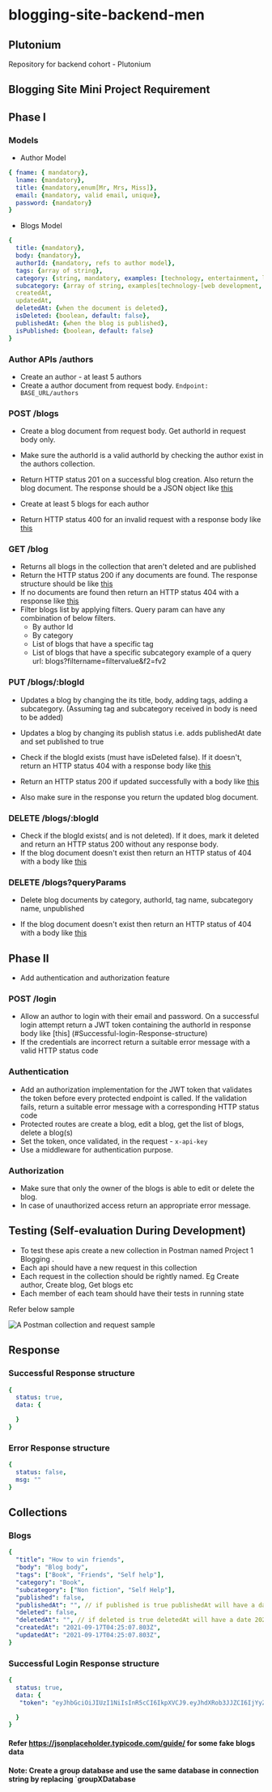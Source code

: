 # blogging-site-backend-men

## Plutonium

Repository for backend cohort - Plutonium

## Blogging Site Mini Project Requirement

## Phase I

### Models

- Author Model

```yml
{ fname: { mandatory},
  lname: {mandatory},
  title: {mandatory,enum[Mr, Mrs, Miss]}, 
  email: {mandatory, valid email, unique},
  password: {mandatory}
}
```

- Blogs Model

```yml
{
  title: {mandatory},
  body: {mandatory}, 
  authorId: {mandatory, refs to author model},
  tags: {array of string}, 
  category: {string, mandatory, examples: [technology, entertainment, life style, food, fashion]},
  subcategory: {array of string, examples[technology-[web development, mobile development, AI, ML etc]] }, 
  createdAt,
  updatedAt,
  deletedAt: {when the document is deleted},
  isDeleted: {boolean, default: false}, 
  publishedAt: {when the blog is published}, 
  isPublished: {boolean, default: false}
}
```

### Author APIs /authors

- Create an author - at least 5 authors
- Create a author document from request body.
  `Endpoint: BASE_URL/authors`

### POST /blogs

- Create a blog document from request body. Get authorId in request body only.
- Make sure the authorId is a valid authorId by checking the author exist in the authors collection.
- Return HTTP status 201 on a successful blog creation. Also return the blog document. The response should be a JSON object like [this](#successful-response-structure)
- Create at least 5 blogs for each author

- Return HTTP status 400 for an invalid request with a response body like [this](#error-response-structure)

### GET /blog

- Returns all blogs in the collection that aren't deleted and are published
- Return the HTTP status 200 if any documents are found. The response structure should be like [this](#successful-response-structure)
- If no documents are found then return an HTTP status 404 with a response like [this](#error-response-structure)
- Filter blogs list by applying filters. Query param can have any combination of below filters.
  - By author Id
  - By category
  - List of blogs that have a specific tag
  - List of blogs that have a specific subcategory
example of a query url: blogs?filtername=filtervalue&f2=fv2

### PUT /blogs/:blogId

- Updates a blog by changing the its
  title,
  body,
  adding tags,
  adding a subcategory.
  (Assuming tag and subcategory received in body is need to be added)

- Updates a blog by changing its publish status i.e. adds publishedAt date and set published to true
- Check if the blogId exists (must have isDeleted false). If it doesn't, return an HTTP status 404 with a response body like [this](#error-response-structure)
- Return an HTTP status 200 if updated successfully with a body like [this](#successful-response-structure)
- Also make sure in the response you return the updated blog document.

### DELETE /blogs/:blogId

- Check if the blogId exists( and is not deleted). If it does, mark it deleted and return an HTTP status 200 without any response body.
- If the blog document doesn't exist then return an HTTP status of 404 with a body like [this](#error-response-structure)

### DELETE /blogs?queryParams

- Delete blog documents by
  category,
  authorId,
  tag name,
  subcategory name,
  unpublished

- If the blog document doesn't exist then return an HTTP status of 404 with a body like [this](#error-response-structure)

## Phase II

- Add authentication and authorization feature

### POST /login

- Allow an author to login with their email and password. On a successful login attempt return a JWT token containing the authorId in response body like [this] (#Successful-login-Response-structure)
- If the credentials are incorrect return a suitable error message with a valid HTTP status code

### Authentication

- Add an authorization implementation for the JWT token that validates the token before every protected endpoint is called. If the validation fails, return a suitable error message with a corresponding HTTP status code
- Protected routes are create a blog, edit a blog, get the list of blogs, delete a blog(s)
- Set the token, once validated, in the request - `x-api-key`
- Use a middleware for authentication purpose.

### Authorization

- Make sure that only the owner of the blogs is able to edit or delete the blog.
- In case of unauthorized access return an appropriate error message.

## Testing (Self-evaluation During Development)

- To test these apis create a new collection in Postman named Project 1 Blogging .
- Each api should have a new request in this collection
- Each request in the collection should be rightly named. Eg Create author, Create blog, Get blogs etc
- Each member of each team should have their tests in running state

Refer below sample

 ![A Postman collection and request sample](assets/Postman-collection-sample.png)

## Response

### Successful Response structure

```yaml
{
  status: true,
  data: {

  }
}
```

### Error Response structure

```yaml
{
  status: false,
  msg: ""
}
```

## Collections

### Blogs

```yaml
{
  "title": "How to win friends",
  "body": "Blog body",
  "tags": ["Book", "Friends", "Self help"],
  "category": "Book",
  "subcategory": ["Non fiction", "Self Help"],
  "published": false,
  "publishedAt": "", // if published is true publishedAt will have a date 2021-09-17T04:25:07.803Z
  "deleted": false,
  "deletedAt": "", // if deleted is true deletedAt will have a date 2021-09-17T04:25:07.803Z,
  "createdAt": "2021-09-17T04:25:07.803Z",
  "updatedAt": "2021-09-17T04:25:07.803Z",
}
```

### Successful Login Response structure

```yaml
{
  status: true,
  data: {
   "token": "eyJhbGciOiJIUzI1NiIsInR5cCI6IkpXVCJ9.eyJhdXRob3JJZCI6IjYyZmUzYmUzMzY2ZmFkNDZjY2Q1MzI3ZiIsImlhdCI6MTY2MDgzMDA4MywiZXhwIjoxNjYwODY2MDgzfQ.mSo-TLyRlGhMNcy4ftEvvIlCHlyEqpaFZc-iBth4lfg"

  }
}
```

#### Refer <https://jsonplaceholder.typicode.com/guide/> for some fake blogs data

#### Note: Create a group database and use the same database in connection string by replacing `groupXDatabase
